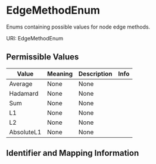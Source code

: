 # EdgeMethodEnum

Enums containing possible values for node edge methods.

URI: EdgeMethodEnum

## Permissible Values

| Value | Meaning | Description | Info |
| --- | --- | --- | --- |
| Average | None | None | |
| Hadamard | None | None | |
| Sum | None | None | |
| L1 | None | None | |
| L2 | None | None | |
| AbsoluteL1 | None | None | |


## Identifier and Mapping Information





